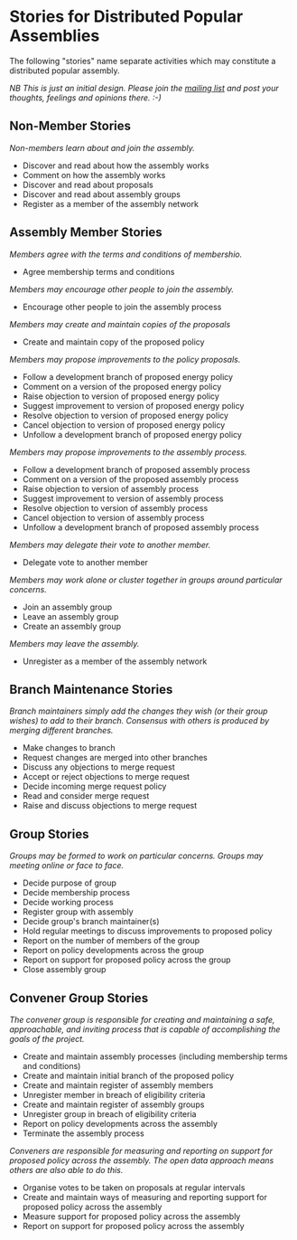 Stories for Distributed Popular Assemblies
==========================================

The following "stories" name separate activities which may constitute a distributed popular assembly.

*NB This is just an initial design. Please join the [mailing list](http://lists.appropriatesoftware.org/mailman/listinfo/paes-discuss) and post your thoughts, feelings and opinions there. :-)*

Non-Member Stories
------------------

*Non-members learn about and join the assembly.*

* Discover and read about how the assembly works
* Comment on how the assembly works
* Discover and read about proposals
* Discover and read about assembly groups
* Register as a member of the assembly network

Assembly Member Stories
-----------------------

*Members agree with the terms and conditions of membershio.*

* Agree membership terms and conditions

*Members may encourage other people to join the assembly.*

* Encourage other people to join the assembly process

*Members may create and maintain copies of the proposals*

* Create and maintain copy of the proposed policy

*Members may propose improvements to the policy proposals.*

* Follow a development branch of proposed energy policy
* Comment on a version of the proposed energy policy
* Raise objection to version of proposed energy policy
* Suggest improvement to version of proposed energy policy
* Resolve objection to version of proposed energy policy
* Cancel objection to version of proposed energy policy
* Unfollow a development branch of proposed energy policy

*Members may propose improvements to the assembly process.*

* Follow a development branch of proposed assembly process
* Comment on a version of the proposed assembly process
* Raise objection to version of assembly process
* Suggest improvement to version of assembly process
* Resolve objection to version of assembly process
* Cancel objection to version of assembly process
* Unfollow a development branch of proposed assembly process

*Members may delegate their vote to another member.*

* Delegate vote to another member

*Members may work alone or cluster together in groups around particular concerns.*

* Join an assembly group
* Leave an assembly group
* Create an assembly group

*Members may leave the assembly.*

* Unregister as a member of the assembly network


Branch Maintenance Stories
--------------------------

*Branch maintainers simply add the changes they wish (or their group wishes) to add to their branch. Consensus with others is produced by merging different branches.*

* Make changes to branch
* Request changes are merged into other branches
* Discuss any objections to merge request
* Accept or reject objections to merge request
* Decide incoming merge request policy
* Read and consider merge request
* Raise and discuss objections to merge request

Group Stories
-------------

*Groups may be formed to work on particular concerns. Groups may meeting online or face to face.*

* Decide purpose of group
* Decide membership process
* Decide working process
* Register group with assembly
* Decide group's branch maintainer(s)
* Hold regular meetings to discuss improvements to proposed policy
* Report on the number of members of the group
* Report on policy developments across the group
* Report on support for proposed policy across the group
* Close assembly group

Convener Group Stories
----------------------

*The convener group is responsible for creating and maintaining a safe, approachable, and inviting process that is capable of accomplishing the goals of the project.*

* Create and maintain assembly processes (including membership terms and conditions)
* Create and maintain initial branch of the proposed policy
* Create and maintain register of assembly members
* Unregister member in breach of eligibility criteria
* Create and maintain register of assembly groups
* Unregister group in breach of eligibility criteria
* Report on policy developments across the assembly
* Terminate the assembly process

*Conveners are responsible for measuring and reporting on support for proposed policy across the assembly. The open data approach means others are also able to do this.*

* Organise votes to be taken on proposals at regular intervals
* Create and maintain ways of measuring and reporting support for proposed policy across the assembly
* Measure support for proposed policy across the assembly
* Report on support for proposed policy across the assembly
